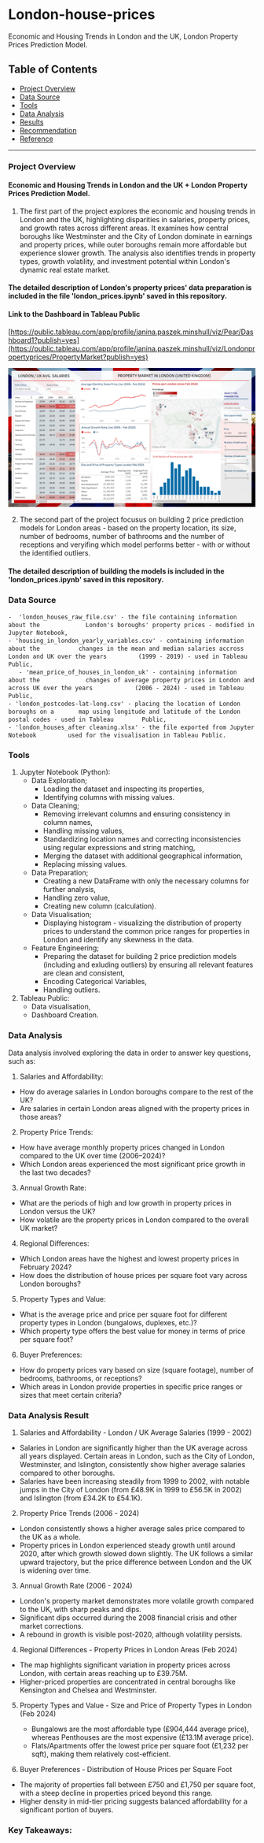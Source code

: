 # London-house-prices
Economic and Housing Trends in London and the UK, London Property Prices Prediction Model.

## Table of Contents

- [Project Overview](#project-overview)
- [Data Source](#data-source)
- [Tools](#tools)
- [Data Analysis](#data-analysis)
- [Results](#results)
- [Recommendation](#recommendation)
- [Reference](#reference)

--- 

### Project Overview 
#### Economic and Housing Trends in London and the UK + London Property Prices Prediction Model.

1. The first part of the project explores the economic and housing trends in London and the UK, highlighting disparities in salaries, property prices, and growth rates across different areas. It examines how central boroughs like Westminster and the City of London dominate in earnings and property prices, while outer boroughs remain more affordable but experience slower growth. The analysis also identifies trends in property types, growth volatility, and investment potential within London's dynamic real estate market.
   
#### The detailed description of London's property prices' data preparation is included in the file 'london_prices.ipynb' saved in this repository.

#### Link to the Dashboard in Tableau Public
[https://public.tableau.com/app/profile/janina.paszek.minshull/viz/Pear/Dashboard1?publish=yes](https://public.tableau.com/app/profile/janina.paszek.minshull/viz/Londonpropertyprices/PropertyMarket?publish=yes)

![london-house-prices-dashboard](https://github.com/NinPasMin/London-house-prices/blob/main/London%20house%20prices%20Tableau%20dashboard.PNG?raw=true)

2. The second part of the project focusus on building 2 price prediction models for London areas - based on the property location, its size, number of bedrooms, number of bathrooms and the number of receptions and veryifing which model performs better - with or without the identified outliers.

#### The detailed description of building the models is included in the 'london_prices.ipynb' saved in this repository.

### Data Source
    -  'london_houses_raw_file.csv' - the file containing information about the             London's boroughs' property prices - modified in Jupyter Notebook, 
    - 'housing_in_london_yearly_variables.csv' - containing information about the           changes in the mean and median salaries accross London and UK over the years         (1999 - 2019) - used in Tableau Public,
       - 'mean_price_of_houses_in_london_uk' - containing information about the             changes of average property prices in London and across UK over the years            (2006 - 2024) - used in Tableau Public,
    - 'london_postcodes-lat-long.csv' - placing the location of London boroughs on a       map using longitude and latitude of the London postal codes - used in Tableau        Public,
    - 'london_houses_after cleaning.xlsx' - the file exported from Jupyter Notebook         used for the visualisation in Tableau Public.

### Tools

1. Jupyter Notebook (Python):
   - Data Exploration;
      - Loading the dataset and inspecting its properties,
      - Identifying columns with missing values.
   - Data Cleaning;
      - Removing irrelevant columns and ensuring consistency in column names,
      - Handling missing values,
      - Standardizing location names and correcting inconsistencies using regular            expressions and string matching,
      - Merging the dataset with additional geographical information,
      - Replacing missing values.
    - Data Preparation;
      - Creating a new DataFrame with only the necessary columns for further                 analysis,
      - Handling zero value,
      - Creating new column (calculation).
   - Data Visualisation;
      -  Displaying histogram - visualizing the distribution of property prices to            understand the common price ranges for properties in London and identify             any skewness in the data.
   - Feature Engineering;
     - Preparing the dataset for building 2 price prediction models (including and          exluding outliers) by ensuring all relevant features are clean and consistent,
     - Encoding Categorical Variables,
     - Handling outliers. 
2. Tableau Public:
    - Data visualisation,
    - Dashboard Creation.

### Data Analysis

Data analysis involved exploring the data in order to answer key questions, such as:

1. Salaries and Affordability:
  - How do average salaries in London boroughs compare to the rest of the UK?
  - Are salaries in certain London areas aligned with the property prices in those areas?

2. Property Price Trends:
  - How have average monthly property prices changed in London compared to the UK over time (2006–2024)?
  - Which London areas experienced the most significant price growth in the last two decades?

3. Annual Growth Rate:
  - What are the periods of high and low growth in property prices in London versus the UK?
  - How volatile are the property prices in London compared to the overall UK market?

4. Regional Differences:
  - Which London areas have the highest and lowest property prices in February 2024?
  - How does the distribution of house prices per square foot vary across London boroughs?

5. Property Types and Value:
  - What is the average price and price per square foot for different property types in London (bungalows, duplexes, etc.)?
  - Which property type offers the best value for money in terms of price per square foot?

6. Buyer Preferences:
  - How do property prices vary based on size (square footage), number of bedrooms, bathrooms, or receptions?
  - Which areas in London provide properties in specific price ranges or sizes that meet certain criteria?


### Data Analysis Result

1. Salaries and Affordability - London / UK Average Salaries (1999 - 2002)
  - Salaries in London are significantly higher than the UK average across all years displayed.
    Certain areas in London, such as the City of London, Westminster, and Islington, consistently show higher average      salaries compared to other boroughs.
  - Salaries have been increasing steadily from 1999 to 2002, with notable jumps in the City of London (from £48.9K in     1999 to £56.5K in 2002) and Islington (from £34.2K to £54.1K).

2. Property Price Trends (2006 - 2024)
  - London consistently shows a higher average sales price compared to the UK as a whole.
  - Property prices in London experienced steady growth until around 2020, after which growth slowed down slightly.
  The UK follows a similar upward trajectory, but the price difference between London and the UK is widening over time.

3. Annual Growth Rate (2006 - 2024)
  - London's property market demonstrates more volatile growth compared to the UK, with sharp peaks and dips.
  - Significant dips occurred during the 2008 financial crisis and other market corrections.
  - A rebound in growth is visible post-2020, although volatility persists.

4. Regional Differences - Property Prices in London Areas (Feb 2024)
  - The map highlights significant variation in property prices across London, with certain areas reaching up to           £39.75M.
  - Higher-priced properties are concentrated in central boroughs like Kensington and Chelsea and Westminster.

5. Property Types and Value - Size and Price of Property Types in London (Feb 2024)
   -  Bungalows are the most affordable type (£904,444 average price), whereas Penthouses are the most expensive          (£13.1M average price).
   -  Flats/Apartments offer the lowest price per square foot (£1,232 per sqft), making them relatively cost-efficient.

6. Buyer Preferences - Distribution of House Prices per Square Foot
  - The majority of properties fall between £750 and £1,750 per square foot, with a steep decline in properties priced   beyond this range.
  - Higher density in mid-tier pricing suggests balanced affordability for a significant portion of buyers.


### Key Takeaways:

